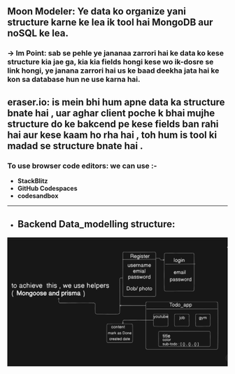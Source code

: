 ## **Moon Modeler**: Ye data ko organize yani structure karne ke lea ik tool hai MongoDB aur noSQL ke lea.

### -> **Im Point**: sab se pehle ye jananaa zarrori hai ke data ko kese structure kia jae ga, kia kia fields hongi kese wo ik-dosre se link hongi, ye janana zarrori hai us ke baad deekha jata hai ke kon sa database hun ne use karna hai.

## **eraser.io**: is mein bhi hum apne data ka structure bnate hai , uar aghar client poche k bhai mujhe structure do ke bakcend pe kese fields ban rahi hai aur kese kaam ho rha hai , toh hum is tool ki madad se structure bnate hai .


### **To use browser code editors**: we can use :-
- **StackBlitz**
- **GitHub Codespaces**
- **codesandbox**


----
- ##  Backend Data_modelling structure: 
![alt text](/data_modelling_for_backend_with_monogose/models/image/backend_dataModelling_schema.png)
